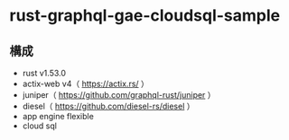 # rust-graphql-gae-cloudsql-sample

## 構成
- rust v1.53.0
- actix-web v4（ https://actix.rs/ ）
- juniper（ https://github.com/graphql-rust/juniper ）
- diesel（ https://github.com/diesel-rs/diesel ）
- app engine flexible
- cloud sql